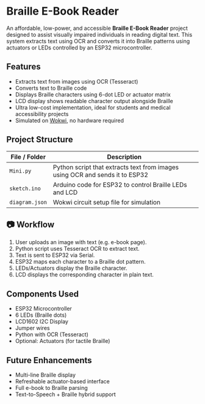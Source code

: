 #  Braille E-Book Reader

An affordable, low-power, and accessible **Braille E-Book Reader** project designed to assist visually impaired individuals in reading digital text. This system extracts text using OCR and converts it into Braille patterns using actuators or LEDs controlled by an ESP32 microcontroller.

##  Features

-  Extracts text from images using OCR (Tesseract)
-  Converts text to Braille code
-  Displays Braille characters using 6-dot LED or actuator matrix
-  LCD display shows readable character output alongside Braille
-  Ultra low-cost implementation, ideal for students and medical accessibility projects
-  Simulated on [Wokwi](https://wokwi.com/), no hardware required

##  Project Structure

| File / Folder     | Description                                  |
|-------------------|----------------------------------------------|
| `Mini.py`         | Python script that extracts text from images using OCR and sends it to ESP32 |
| `sketch.ino`      | Arduino code for ESP32 to control Braille LEDs and LCD |
| `diagram.json`    | Wokwi circuit setup file for simulation      |

## 📷 Workflow

1.  User uploads an image with text (e.g. e-book page).
2.  Python script uses Tesseract OCR to extract text.
3.  Text is sent to ESP32 via Serial.
4.  ESP32 maps each character to a Braille dot pattern.
5.  LEDs/Actuators display the Braille character.
6.  LCD displays the corresponding character in plain text.

##  Components Used

- ESP32 Microcontroller
- 6 LEDs (Braille dots)
- LCD1602 I2C Display
- Jumper wires
- Python with OCR (Tesseract)
- Optional: Actuators (for tactile Braille)

##  Future Enhancements

- Multi-line Braille display
- Refreshable actuator-based interface
- Full e-book to Braille parsing
- Text-to-Speech + Braille hybrid support
